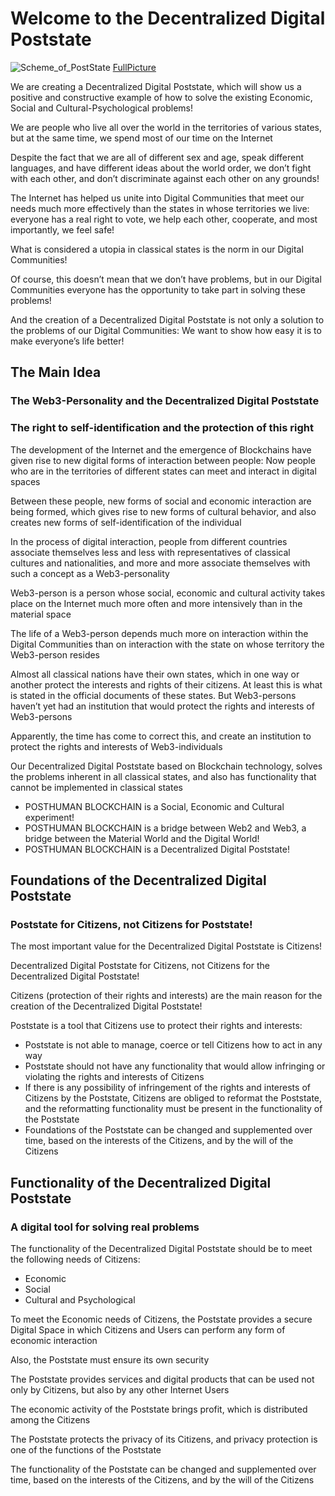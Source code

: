 # Welcome to the Decentralized Digital Poststate

![Scheme_of_PostState](https://user-images.githubusercontent.com/38581319/226148749-0dba5b5a-7db2-4750-bdc2-6bdbb09b61fb.jpg)
[FullPicture](https://github.com/PostState/About_PostState/blob/main/Scheme_of_PostState.png)

We are creating a Decentralized Digital Poststate, which will show us a positive and constructive example of how to solve the existing Economic, Social and Cultural-Psychological problems!

We are people who live all over the world in the territories of various states, but at the same time, we spend most of our time on the Internet

Despite the fact that we are all of different sex and age, speak different languages, and have different ideas about the world order, we don’t fight with each other, and don’t discriminate against each other on any grounds!

The Internet has helped us unite into Digital Communities that meet our needs much more effectively than the states in whose territories we live: everyone has a real right to vote, we help each other, cooperate, and most importantly, we feel safe!

What is considered a utopia in classical states is the norm in our Digital Communities!

Of course, this doesn’t mean that we don’t have problems, but in our Digital Communities everyone has the opportunity to take part in solving these problems!

And the creation of a Decentralized Digital Poststate is not only a solution to the problems of our Digital Communities:
We want to show how easy it is to make everyone’s life better!

## The Main Idea

### The Web3-Personality and the Decentralized Digital Poststate
### The right to self-identification and the protection of this right

The development of the Internet and the emergence of Blockchains have given rise to new digital forms of interaction between people:
Now people who are in the territories of different states can meet and interact in digital spaces

Between these people, new forms of social and economic interaction are being formed, which gives rise to new forms of cultural behavior, and also creates new forms of self-identification of the individual

In the process of digital interaction, people from different countries associate themselves less and less with representatives of classical cultures and nationalities, and more and more associate themselves with such a concept as a Web3-personality

Web3-person is a person whose social, economic and cultural activity takes place on the Internet much more often and more intensively than in the material space

The life of a Web3-person depends much more on interaction within the Digital Communities than on interaction with the state on whose territory the Web3-person resides

Almost all classical nations have their own states, which in one way or another protect the interests and rights of their citizens. At least this is what is stated in the official documents of these states.
But Web3-persons haven’t yet had an institution that would protect the rights and interests of Web3-persons

Apparently, the time has come to correct this, and create an institution to protect the rights and interests of Web3-individuals

Our Decentralized Digital Poststate based on Blockchain technology, solves the problems inherent in all classical states, and also has functionality that cannot be implemented in classical states

- POSTHUMAN BLOCKCHAIN is a Social, Economic and Cultural experiment!
- POSTHUMAN BLOCKCHAIN is a bridge between Web2 and Web3, a bridge between the Material World and the Digital World!
- POSTHUMAN BLOCKCHAIN is a Decentralized Digital Poststate!

## Foundations of the Decentralized Digital Poststate

### Poststate for Citizens, not Citizens for Poststate!

The most important value for the Decentralized Digital Poststate is Citizens!

Decentralized Digital Poststate for Citizens, not Citizens for the Decentralized Digital Poststate!

Citizens (protection of their rights and interests) are the main reason for the creation of the Decentralized Digital Poststate!

Poststate is a tool that Citizens use to protect their rights and interests:

- Poststate is not able to manage, coerce or tell Citizens how to act in any way
- Poststate should not have any functionality that would allow infringing or violating the rights and interests of Citizens
- If there is any possibility of infringement of the rights and interests of Citizens by the Poststate, Citizens are obliged to reformat the Poststate, and the reformatting functionality must be present in the functionality of the Poststate
- Foundations of the Poststate can be changed and supplemented over time, based on the interests of the Citizens, and by the will of the Citizens

## Functionality of the Decentralized Digital Poststate
### A digital tool for solving real problems

The functionality of the Decentralized Digital Poststate should be to meet the following needs of Citizens:
- Economic
- Social
- Cultural and Psychological

To meet the Economic needs of Citizens, the Poststate provides a secure Digital Space in which Citizens and Users can perform any form of economic interaction

Also, the Poststate must ensure its own security

The Poststate provides services and digital products that can be used not only by Citizens, but also by any other Internet Users

The economic activity of the Poststate brings profit, which is distributed among the Citizens

The Poststate protects the privacy of its Citizens, and privacy protection is one of the functions of the Poststate

The functionality of the Poststate can be changed and supplemented over time, based on the interests of the Citizens, and by the will of the Citizens
